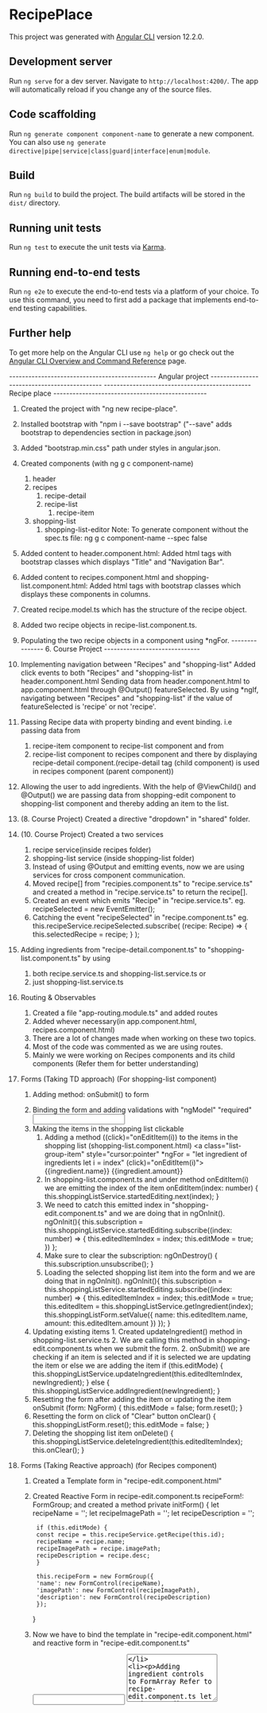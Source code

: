 # RecipePlace

This project was generated with [Angular CLI](https://github.com/angular/angular-cli) version 12.2.0.

## Development server

Run `ng serve` for a dev server. Navigate to `http://localhost:4200/`. The app will automatically reload if you change any of the source files.

## Code scaffolding

Run `ng generate component component-name` to generate a new component. You can also use `ng generate directive|pipe|service|class|guard|interface|enum|module`.

## Build

Run `ng build` to build the project. The build artifacts will be stored in the `dist/` directory.

## Running unit tests

Run `ng test` to execute the unit tests via [Karma](https://karma-runner.github.io).

## Running end-to-end tests

Run `ng e2e` to execute the end-to-end tests via a platform of your choice. To use this command, you need to first add a package that implements end-to-end testing capabilities.

## Further help

To get more help on the Angular CLI use `ng help` or go check out the [Angular CLI Overview and Command Reference](https://angular.io/cli) page.

---------------------------------------------- Angular project --------------------------------------------
---------------------------------------------- Recipe place ------------------------------------------------
1. Created the project with "ng new recipe-place".
2. Installed bootstrap with "npm i --save bootstrap" ("--save" adds bootstrap to dependencies section in package.json)
3. Added "bootstrap.min.css" path under styles in angular.json.
4. Created components (with ng g c component-name)
    1. header
    2. recipes
        1. recipe-detail
        2. recipe-list
            1. recipe-item
    3. shopping-list
        1. shopping-list-editor
Note: To generate component without the spec.ts file: ng g c component-name --spec false
5. Added content to header.component.html: Added html tags with bootstrap classes which displays "Title" and "Navigation Bar".
6. Added content to recipes.component.html and shopping-list.component.html: Added html tags with bootstrap classes which displays these components in  columns.
7. Created recipe.model.ts which has the structure of the recipe object.
8. Added two recipe objects in recipe-list.component.ts.
9. Populating the two recipe objects in a component using *ngFor.
--------------- 6. Course Project ------------------------------
10. Implementing navigation between "Recipes" and "shopping-list"
Added click events to both "Recipes" and "shopping-list" in header.component.html
Sending data from header.component.html to app.component.html through  @Output() featureSelected.
By using *ngIf, navigating between "Recipes" and "shopping-list" if the value of featureSelected is 'recipe' or not 'recipe'.
11. Passing Recipe data with property binding and event binding. i.e passing data from 
    1. recipe-item component to recipe-list component and from 
    2. recipe-list component to recipes component and there by displaying recipe-detail component.(recipe-detail tag (child component) is used in recipes component (parent component))

12. Allowing the user to add ingredients.
    With the help of @ViewChild() and @Output() we are passing data from shopping-edit component to shopping-list component and thereby adding an item to the list.
13. (8. Course Project) Created a directive "dropdown" in "shared" folder.
14. (10. Course Project) Created a two services 
    1. recipe service(inside recipes folder)
    2. shopping-list service (inside shopping-list folder)
    3. Instead of using @Output and emitting events, now we are using services for cross component communication.
    4. Moved recipe[] from "recipies.component.ts" to "recipe.service.ts" and created a method in "recipe.service.ts" to return the recipe[].
    5. Created an event which emits "Recipe" in "recipe.service.ts".
        eg.  recipeSelected = new EventEmitter<Recipe>();
    6. Catching the event "recipeSelected" in "recipe.component.ts"
        eg. this.recipeService.recipeSelected.subscribe(
                (recipe: Recipe) => {
                    this.selectedRecipe = recipe;
                }
            );
15. Adding ingredients from "recipe-detail.component.ts" to "shopping-list.component.ts" by using
    1. both recipe.service.ts and shopping-list.service.ts or 
    2. just shopping-list.service.ts

16. Routing & Observables
    1. Created a file "app-routing.module.ts" and added routes
    2. Added <router-outlet> whever necessary(in app.component.html, recipes.component.html)
    3. There are a lot of changes made when working on these two topics. 
    4. Most of the code was commented as we are using routes.
    5. Mainly we were working on Recipes components and its child components (Refer them for better understanding)

17. Forms (Taking TD approach) (For shopping-list component)
    1. Adding method: onSubmit() to form
        <form (ngSubmit)="onSubmit(f)" #f="ngForm">
    2. Binding the form and adding validations with "ngModel" "required"
        <input type="text" id="name" class="form-control" name="name" ngModel required>
    3. Making the items in the shopping list clickable
        1. Adding a method ((click)="onEditItem(i)) to the items in the shopping list (shopping-list.component.html)
            <a class="list-group-item" style="cursor:pointer" 
                *ngFor = "let ingredient of ingredients let i = index" 
                (click)="onEditItem(i)">
                {{ingredient.name}} {{ingredient.amount}}
            </a>
        2. In shopping-list.component.ts and under method onEditItem(i) we are emitting the index of the item
            onEditItem(index: number) {
            this.shoppingListService.startedEditing.next(index);
            }
        3. We need to catch this emitted index in "shopping-edit.component.ts" and we are doing that in ngOnInit().
            ngOnInit(){
                this.subscription = this.shoppingListService.startedEditing.subscribe((index: number) => {
                this.editedItemIndex = index;
                this.editMode = true;
                })
            };
        4. Make sure to clear the subscription:
            ngOnDestroy() {
                this.subscription.unsubscribe();
            }
        5. Loading the selected shopping list item into the form and we are doing that in ngOnInit().
            ngOnInit(){
                this.subscription = this.shoppingListService.startedEditing.subscribe((index: number) => {
                this.editedItemIndex = index;
                this.editMode = true;
                this.editedItem = this.shoppingListService.getIngredient(index);
                this.shoppingListForm.setValue({
                    name: this.editedItem.name,
                    amount: this.editedItem.amount
                })
                });
            }
    4. Updating existing items
            1. Created updateIngredient() method in shopping-list.service.ts
            2. We are calling this method in shopping-edit.component.ts when we submit the form. 
            2. onSubmit() we are checking if an item is selected and if it is selected we are updating the item or else we are adding the item
                if (this.editMode) {
                    this.shoppingListService.updateIngredient(this.editedItemIndex, newIngredient);
                } else {
                    this.shoppingListService.addIngredient(newIngredient);
                }
    5. Resetting the form after adding the item or updating the item
            onSubmit (form: NgForm) {
                this.editMode = false;
                form.reset();
            }
    6. Resetting the form on click of "Clear" button
            onClear() {
                this.shoppingListForm.reset();
                this.editMode = false;
            }
    7. Deleting the shopping list item
            onDelete() {
                this.shoppingListService.deleteIngredient(this.editedItemIndex);
                this.onClear();
            }
18. Forms (Taking Reactive approach) (for Recipes component) 
    1. Created a Template form in "recipe-edit.component.html"
    2. Created Reactive Form in recipe-edit.component.ts
        recipeForm!: FormGroup;
        and created a method
        private initForm() {
            let recipeName = '';
            let recipeImagePath = '';
            let recipeDescription = '';

            if (this.editMode) {
            const recipe = this.recipeService.getRecipe(this.id);
            recipeName = recipe.name;
            recipeImagePath = recipe.imagePath;
            recipeDescription = recipe.desc;
            }

            this.recipeForm = new FormGroup({
            'name': new FormControl(recipeName),
            'imagePath': new FormControl(recipeImagePath),
            'description': new FormControl(recipeDescription)
            });
        }
    3. Now we have to bind the template in "recipe-edit.component.html" and reactive form in "recipe-edit.component.ts"
        <form [formGroup]="recipeForm" (ngSubmit)="onSubmit()">
        <input type="text" id="name" class="form-control" formControlName="name">
        <textarea type="text" id="description" class="form-control" rows="6" formControlName="description">
    4. Adding ingredient controls to FormArray
        Refer to recipe-edit.component.ts
        let recipeIngredients = new FormArray<FormGroup>([]);

        for(let ingredient of recipe.ingredients) {
          recipeIngredients.push(
            new FormGroup({
              'name': new FormControl(ingredient.name),
              'amount': new FormControl(ingredient.amount)
            })
          );
        }
    5. Add Ingredient dynamically (on click)
        1. Created a buttonin recipe-edit.component.html
            <button type="button" class="btn btn-success" (click)="onAddIngredient()">Add Ingredient</button>
        2. Implemented onAddIngredient() method in recipe-edit.component.ts
            onAddIngredient() {
                (this.recipeForm.get('ingredients') as FormArray).push(
                    new FormGroup({
                        'name': new FormControl(null, Validators.required),
                        'amount': new FormControl(null, [Validators.required, Validators.pattern(/^[1-9]+[0-9]*$/)])
                    })
                );
            }
    6. Adding validations to all the FormControls.
    7. Submitting the Form
        1. Created two methods in recipe.service.ts: addRecipe() and updateRecipe()
        2. When we click on save in recipe-edit.component.html, onSubmit() method is called.
        3. In onSubmit() method we check if the form is in editMode, if it is in editMode updateRecipe() is called or else addRecipe() is called.
    8. Adding cancel functionality
        1.  Linked button click listener
            <button type="button" class="btn btn-danger" (click)="onCancel()">Cancel</button>
        2. onCancel() we are navigating away to the recipe-edit component
            onCancel() {
                this.router.navigate(['../'], {relativeTo: this.route});
            }
    9. Adding Delete funnctionality
        OnDeleteRecipe() {
            this.recipeService.deleteRecipe(this.id);
            // If dont add the following router to navigate to "/recipes" 
            // the deleted recipe will still show in the recipe-detals component 
            this.router.navigate(['/recipes']);
        }
    10. At this point we are unable to see Image preview in recipe-edit component
        Adding Image preview
        1. Creating a local reference: imagePath
            <input type="text" id="imagePath" class="form-control" formControlName="imagePath" #imagePath>
        2. And now binding the image source with local reference value
            <img [src]="imagePath.value" alt="Image" class="img-responsive">
    11. (16.21) This is a bug.
        There are three ways to provide a service.
        1. Adding @Injectable decorator (e.g. recipe.service.ts)
        2. Providing in app.module.ts under Providers: [] (e.g. app.module.ts)
        3. Providing directly under a component. (e.g. recipes.component.ts)
            This way when the component is destroyed the instance of the service is also destroyed.
            For demonstration:
            1. When you create a recipe and navigate to shopping list and come back to recipe we wont see the added recipe.
            2. This might be something we need. But for this recipe project we need to avoid this.
            3. This can be avoided by using @Injectable decorator on service or adding your service to Providers in app.module.ts
19. Http
    1. Setting a backend in firebase
    2. Created a new service to make http requests. (You can also perform the same http requests in recipe.service.ts)
    3. Made a put request
    4. Made a get request
    5. If the newly added recipe has no ingredients we must add in an empty ingredient to the recipe. It is considered good practice. This we achieve: When we are getting the recipes we add empty ingredient to the recipe via pipe() operator (in data-storage.service.ts).
    6. Adding resolve to fetch data before hand. (Need to practice more on "resolve")
20. Authentication
    1. Created a new component "auth" with ng g c auth.
    2. Created a Login/Sign Up form in auth.component.html
    3. Added a link to Login page in header.component.html
        <li routerLinkActive="active"><a routerLink="/auth">Login</a></li>
    4. With Template Driven approach, added validators to the form like "required", "email", "minlength" for password etc.
    5. In firebase we are securing the routes for recipes (both read and write).
    6. We have created a sign-in method in firebase with email and password.
    7. Created an Auth service to perform http calls.
    7. Created a method for signup: Making Post call and handling errors.
    8. Created a method for Login: Making Post call and handling errors.
    9. (20.14) Creating and storing user data (auth.service.ts)
        After the user enter email and password and clicks on submit a response is returned.
        We are taking that response and creating a User object in "handleAuthentication" method
        and emitting it.

        .pipe(catchError(this.handleError), 
        tap(resData => {
            this.handleAuthentication(resData.email, resData.localId, resData.idToken, +resData.expiresIn);
         })
        );
        
        private handleAuthentication(email: string, userId: string, token: string, expiresIn: number) {
        const expirationDate = new Date(new Date().getTime() + expiresIn * 1000);
        const user = new User(email, userId, token, expirationDate);
        this.userSubject.next(user);
    }
    10. (20.15) After a successful login we are redirecting user to '/recipes'
        in auth.component.ts
        this.router.navigate(['/recipes'])

        We can navigate to '/recipes' in auth.service.ts as well, but to keep routing separate from auth service we are doing it in auth component.
        1. Restricting pages when a user is authenticated or not
            1. Hiding Recipes in the header component when a user is not logged in
                <li routerLinkActive="active" *ngIf="isAuthenticated"><a routerLink="/recipes">Recipes</a></li>
            2. Showing Login page when a user is not logged in
                <li routerLinkActive="active" *ngIf="!isAuthenticated"><a routerLink="/auth">Login</a></li>
            3. Showing Logout and Manage button only when user is logged in
                <li *ngIf="isAuthenticated">
                    <a style="cursor: pointer;">Logout</a>
                </li>
            4. The userSubject which was emitted before in auth.service.ts, we are subscribing to that subject in header.component.ts and performing authentication in ngOnInit().
                this.userSub = this.authService.userSubject.subscribe(user => {
                    // this.isAuthenticated = !user ? false : true;
                    // The above statement can also be witten as
                    this.isAuthenticated = !!user;
                    console.log('!user: ', !user); // false
                    console.log('!!user: ', !!user); // true
                });
    11. (20.16) Adding token to outgoing requests: (In this approach of adding token to the request, we are adding token to the get request to fetch the recipes.)
        1. Replaced the Subject with BehaviorSubject
            userSubject = new Subject<User>();
            userSubject = new BehaviorSubject<User | null>(null);
        2. 
        3. Now because of the subject you are able to emit the user like this ( You have seen the following code already in point 9.)
            private handleAuthentication(email: string, userId: string, token: string, expiresIn: number) {
                const expirationDate = new Date(new Date().getTime() + expiresIn * 1000);
                const user = new User(email, userId, token, expirationDate);
                this.userSubject.next(user);
            }
        4. We are subscribing to the userSubject in data-storage.service.ts like this
        Here, although you dont see subscribe() in the following code, it does subscribe because of take() and exhaustMap() method in pipe()
            return this.authService.userSubject.pipe(take(1), exhaustMap(user => {
                if(user !== null && user.token !== null) {
                    return this.http.get<Recipe[]>('https://recipe-place-default-rtdb.firebaseio.com/recipes.json', {  
                    params: new HttpParams().set('auth', user.token)
                });
                } else {
                    return this.http.get<Recipe[]>('https://recipe-place-default-rtdb.firebaseio.com/recipes.json', {  
                    params: new HttpParams()
                })
                } 
            })
            Note: In the course, there were no if and else statements. Because of strict mode I had to add if and else statements otherwise it was throwing an error at "user.token" in 
            params: new HttpParams().set('auth', user.token).
    12. (20.17) Attaching the token with an interceptor:
        1. Created a new interceptor auth-interceptor.service.ts
        2. Take a look at intercept() method to a get a better understanding
        3. For interceptors we have to add this in app.module.ts
            providers: [ShoppingListService,
                {provide: HTTP_INTERCEPTORS, useClass: AuthInterceptorService, multi: true}
    
            ],
    13. Adding Logout functionality: (in auth.service.ts)
        logout() {
            this.userSubject.next(null);
            this.router.navigate(['/auth']);
        }
    14. Now, After successful login when we reload the page when we are on "localhost:4200/recipes"
        the get request to "/recipes" gives 401: UnAuthorized because the token is not getting retained.
        To retain the token even if we reload the page:
        1. Created autoLogin() in auth.service.ts. 
        2. Storing the user information in localStorage while the user logs in or during Authentication.
        3. Retrieving the user information from localStorage when performing autoLogin
            Take a look at autoLogin() in auth.service.ts
    15. To logout automatically after token expires, created autoLogout() in auth.service.ts.
        1. When a user logs in or when handling authentication we are calling autoLogout() method and passing the expiration date in milliseconds.
        2. In autoLogout() we are using setTimeout() to call the logout() function when the expiration date reaches its expiration.
    16. Adding an AuthGuard to protect route '/recipes' if user is not logged in. Take a look at auth.guard.ts
21. Dynamic Components:
    First way: with *ngIf
    1. Created a component with ng g c alert
    2. Placed the component in shared folder.
    3. Placed the alert selector in auth.component.html
    4. We are able to see alert when we enter wrong password. The alert has a warning text and close button.
    5. Emitting an event when we click on close or click around the alert.
    6. Emitting the event in alert.component.ts
    7. When this alert is emitted it is changing a value (changing error to null) in auth.component.ts so that the error disappears.

    Second way: If you want to do programatically 
    1. Didnot implement it
22. Angular Modules & Optimizing Angular Apps
    ### Creating Recipe Module
    1. Created a module called recipes.module.ts inside recipes component.
    2. Moved all the declarations related to recipes from app.module.ts into recipes.module.ts and placed in declaration array: declarations: [].
    3. All these declarations can be exported as well in the export array: export: []
    Note: These declarations need to be exported only if they are being used by other modules. In our project we are not using any of the recipes components in other modules. So if we comment these out the app would still work.
    4. We need to import all the angular modules we are using in Recipes components such as   
        RouterModule, 
        CommonModule, 
        ReactiveFormsModule
        However there are exceptions: BrowserModule, HttpClientModule. These are available globally.
    5. Created a recipes-routing.module.ts and moved all the recipes routes from app-routing.module.ts to recipes-routing.module.ts.
    ### Creating Shopping List Module
    6. Moved all the declarations related to shopping list component from app.module.ts to 
        shopping-list-module.ts
    7. Created shopping-list-routing.module.ts and moved all the routes related to shopping list to shopping-list-routing.module.ts
    8. Imported all the required angular modules.
    ### Shared Modules.
    9. Created shared module and moved its related declarations from app.module.ts to shared.module.ts
    10. Since all the shared components are shared between recipes and shopping list conponents we need to export them in shared module
    11.  Created a core.module.ts and moved all the providers from app.module.ts to core.module.ts
    Note: You must use core module if you have provided your services in providers array.
        But if you have provided @Injectable({providedIn: 'root'}) on top your service, 
        creating a core module is not recommended.
    12. Created auth.module.ts and moved all auth declarations from app.module.ts to auth.module.ts.
    13. Created auth-routing.module.ts and moved all the paths related to auth component from app-routing.module.ts to auth-routing.module.ts
    ### Lazy Loading
    14. (22.14) While implementing Lazy loading it is important to remember that we remove any unused imports in app.module.ts and app-routing.module.ts, or else it will load it eagerly and lazily
    15. For whichever component you want to Lazy load, place that path in app-routing.module.ts and add loadChildren property to the route like this
    {path: 'recipes', loadChildren: () => import('./recipes/recipes.module').then(m => m.RecipesModule)}
    16. Since we are loading Recipes Component Lazily we should remove RecipesComponent from the imports array in app.module.ts.
    17. (22.15) Repeating same procedure for Auth and ShoppingList components as well.
    ### Optimizing Lazy loading: pre-load Lazy loaded module
    18. We can pre load the lazy modules by placing this in app-routing.module.ts
    imports: [RouterModule.forRoot(appRoutes, {preloadingStrategy: PreloadAllModules})],
    19. (22.18) Always use @Injectable({providedIn: 'root'}) or provide in app.module.ts like 
        Providers: [SomeService]
    when creating services. This way the app uses the same instance of the service.

    20. Providing services in Lazily loaded modules will create a new instance of the service.
    If this is the behavior you need then you can use it.
    21. (22.19) Ahead of Time vs Just in time compilation
23. Deployment:
    1. Installed firebase CLI: npm install -g firebase-tools
    2. Deployed with firebase deploy
    3. App was running at this URL
    4. Un-deploy: Delete the project mnaually on the firebase console.

